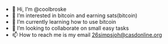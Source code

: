 - 👋 Hi, I’m @coolbroske
- 👀 I’m interested in bitcoin and earning sats(bitcoin) 
- 🌱 I’m currently learning how to use bitcoin
- 💞️ I’m looking to collaborate on small easy tasks
- 📫 How to reach me is my email 26simpsjoh@casdonline.org

<!---
coolbroske/coolbroske is a ✨ special ✨ repository because its `README.md` (this file) appears on your GitHub profile.
You can click the Preview link to take a look at your changes.
--->
